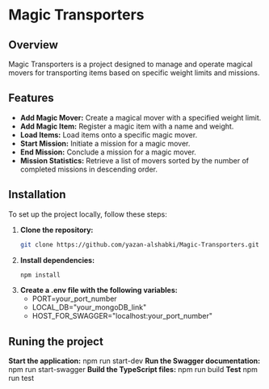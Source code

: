 # Magic Transporters

## Overview
Magic Transporters is a project designed to manage and operate magical movers for transporting items based on specific weight limits and missions.

## Features
- **Add Magic Mover:** Create a magical mover with a specified weight limit.
- **Add Magic Item:** Register a magic item with a name and weight.
- **Load Items:** Load items onto a specific magic mover.
- **Start Mission:** Initiate a mission for a magic mover.
- **End Mission:** Conclude a mission for a magic mover.
- **Mission Statistics:** Retrieve a list of movers sorted by the number of completed missions in descending order.

## Installation
To set up the project locally, follow these steps:

1. **Clone the repository:**
   ```bash
   git clone https://github.com/yazan-alshabki/Magic-Transporters.git
2. **Install dependencies:**
   ```bash
   npm install
3. **Create a .env file with the following variables:**
      - PORT=your_port_number
      - LOCAL_DB="your_mongoDB_link"
      - HOST_FOR_SWAGGER="localhost:your_port_number"
   
## Runing the project
**Start the application:** npm run start-dev
**Run the Swagger documentation:** npm run start-swagger
**Build the TypeScript files:** npm run build
**Test** npm run test




